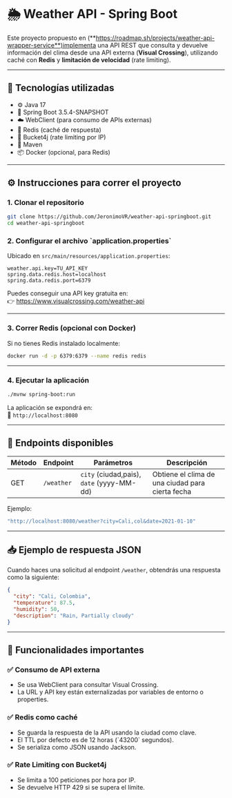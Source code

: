 # 🌦️ Weather API - Spring Boot

Este proyecto propuesto en (**https://roadmap.sh/projects/weather-api-wrapper-service**)implementa una API REST que consulta y devuelve información del clima desde una API externa (**Visual Crossing**), utilizando caché con **Redis** y **limitación de velocidad** (rate limiting).

---

## 🧰 Tecnologías utilizadas

- ⚙️ Java 17
- 🚀 Spring Boot 3.5.4-SNAPSHOT
- ☁️ WebClient (para consumo de APIs externas)
- 💾 Redis (caché de respuesta)
- 🧱 Bucket4j (rate limiting por IP)
- 🧰 Maven
- 📦 Docker (opcional, para Redis)

---

## ⚙️ Instrucciones para correr el proyecto

### 1. Clonar el repositorio

```bash
git clone https://github.com/JeronimoVR/weather-api-springboot.git
cd weather-api-springboot
```

### 2. Configurar el archivo \`application.properties\`

Ubicado en `src/main/resources/application.properties`:

```properties
weather.api.key=TU_API_KEY
spring.data.redis.host=localhost
spring.data.redis.port=6379
```

Puedes conseguir una API key gratuita en:  
👉 https://www.visualcrossing.com/weather-api

---

### 3. Correr Redis (opcional con Docker)

Si no tienes Redis instalado localmente:

```bash
docker run -d -p 6379:6379 --name redis redis
```

---

### 4. Ejecutar la aplicación

```bash
./mvnw spring-boot:run
```

La aplicación se expondrá en:  
📍 `http://localhost:8080`

---

## 🔌 Endpoints disponibles

| Método | Endpoint                | Parámetros              | Descripción                                      |
|--------|-------------------------|-------------------------|--------------------------------------------------|
| GET    | `/weather`              | `city` (ciudad,pais), `date` (yyyy-MM-dd) | Obtiene el clima de una ciudad para cierta fecha |

Ejemplo:

```bash
"http://localhost:8080/weather?city=Cali,col&date=2021-01-10"
```

---
## 📥 Ejemplo de respuesta JSON

Cuando haces una solicitud al endpoint `/weather`, obtendrás una respuesta como la siguiente:

```json
{
  "city": "Cali, Colombia",
  "temperature": 87.5,
  "humidity": 50,
  "description": "Rain, Partially cloudy"
}
```
---

## 🧠 Funcionalidades importantes

### ✅ Consumo de API externa

- Se usa WebClient para consultar Visual Crossing.
- La URL y API key están externalizadas por variables de entorno o properties.

### ✅ Redis como caché

- Se guarda la respuesta de la API usando la ciudad como clave.
- El TTL por defecto es de 12 horas (\`43200\` segundos).
- Se serializa como JSON usando Jackson.

### ✅ Rate Limiting con Bucket4j

- Se limita a 100 peticiones por hora por IP.
- Se devuelve HTTP 429 si se supera el límite.